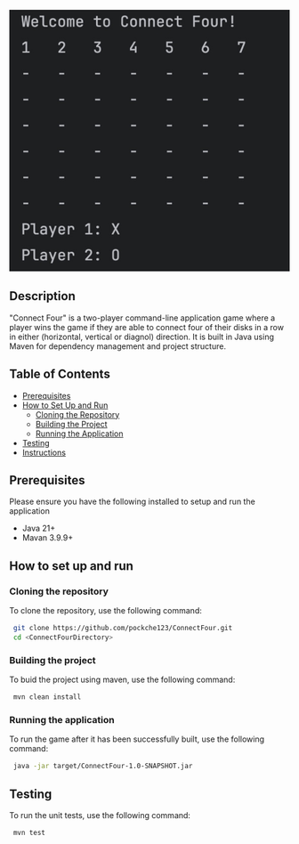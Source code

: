 

![Set up Image](./images/setup.jpg)

## Description 

"Connect Four" is a two-player command-line application game where a player wins the game if they are able to connect four of their disks in a row in either (horizontal, vertical or diagnol) direction. It is built in Java using Maven for dependency management and project structure. 


## Table of Contents

- [Prerequisites](#prerequisites)
- [How to Set Up and Run](#how-to-set-up-and-run)
  - [Cloning the Repository](#cloning-the-repository)
  - [Building the Project](#building-the-project)
  - [Running the Application](#running-the-application)
- [Testing](#testing)
- [Instructions](#instuctions)


## Prerequisites 

Please ensure you have the following installed to setup and run the application

- Java 21+
- Mavan 3.9.9+

## How to set up and run

### Cloning the repository 

To clone the repository, use the following command: 

 ```bash
  git clone https://github.com/pockche123/ConnectFour.git
  cd <ConnectFourDirectory>
  ```

### Building the project 

To buid the project using maven, use the following command: 

 ```bash
  mvn clean install 
  ```

### Running the application 

To run the game after it has been successfully built, use the following command: 

 ```bash
  java -jar target/ConnectFour-1.0-SNAPSHOT.jar
  ```

## Testing 

To run the unit tests, use the following command: 

 ```bash
  mvn test
  ```










 

